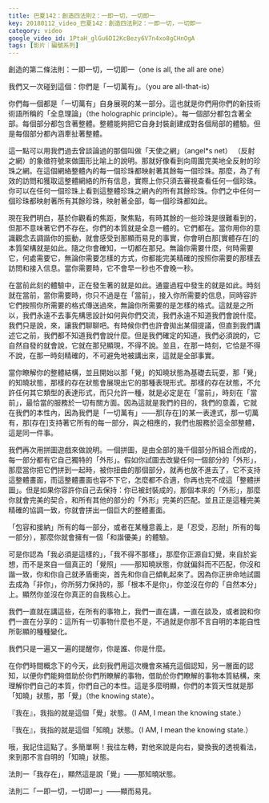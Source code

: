 ```yaml
---
title: 巴夏142：創造四法則2：一即一切，一切即一
key: 20180112_video_巴夏142：創造四法則2：一即一切，一切即一
category: video
google_video_id: 1PtaH_glGu6DI2KcBezy6V7n4xo8gCHnOgA
tags: [影片｜編號系列]
---
```


創造的第二條法則：一即一切，一切即一（one is all, the all are one）

我們又一次碰到這個：你們是「一切萬有」。（you are all-that-is）

你們每一個都是「一切萬有」自身展現的某一部分。這也就是你們用你們的新技術術語所稱的「全息理論」（the holographic principle）。每一個部分都包含著全部。每個部分都包含著整體。整體能夠把它自身封裝創建成對各個局部的體驗。但是每個部分都內涵牽扯著整體。

這一點可以用我們過去曾談論過的那個叫做「天使之網」（angel*s net） （反射之網）的象徵符號來做圖形比喻上的說明。那就好像看到向周圍完美地全反射的珍珠之網。在這個網絡整體內的每一個珍珠都映射著其餘每一個珍珠。那麼，為了有效的訪問和獲取這整體網絡的所有信息，實際上你只須去審視查看任何一個珍珠。你可以在任何一個珍珠上看到這整體珍珠之網內的所有其餘珍珠。你們之中任何一個珍珠都映射著所有其餘珍珠，映射著全部，每一個珍珠都如此。

現在我們明白，基於你觀看的焦距，聚焦點，有時其餘的一些珍珠是很難看到的，但那不意味著它們不存在。你們的本質就是全息一體的。它們都在。當你用你的意識觀念去調諧你的振動，就會感受到那顯而易見的事實，你會明白那[實體存在]的本質架構就是如此。隨之你會確知，一切都在那兒。無論你需要什麼，何時需要它，何處需要它，無論你需要怎樣的方式，你都能完美精確的按照你需要的那樣去訪問和接入信息。當你需要時，它不會早一秒也不會晚一秒。

在當前此刻的體驗中，正在發生著的就是如此。通靈過程中發生的就是如此。時刻就在當前，當你需要時，你只不過是在「當前」，接入你所需要的信息，同時容許它們按照你所需要的格式傳送過來，無論你所需要的是怎樣的格式。這就是之所以，我們永遠不去事先構思設計如何與你們交流，我們永遠不知道我們會說什麼。我們只是說，來，讓我們聊聊吧。有時候你們也許會拋出某個提議，但直到我們講述它之前，我們都不知道我們會說什麼。但是我們確定的知道，我們必須說的，它自然自發的就會說，它就在那兒顯現，不得不說。並且，在那一時刻，它恰是不得不說，在那一時刻精確的，不可避免地被講出來，這就是全部事實。

當你瞭解你的整體結構，並且開始以那「覺」的知曉狀態為基礎去玩耍，那「覺」的知曉狀態，那樣的存在狀態會展現出它的那種表現形式。那樣的存在狀態，不允許任何其它類型的表達形式，而只允許一種，就是必定是在「當前」，時刻在「當前」，最恰當的服務於一切有關方面。因為這就是我們的目的，我們的意義，它就在我們的本性內，因為我們是「一切萬有」——那[存在]的某一表達式，那一切萬有，那[存在]支持著它所有的每一部分，與之相應的，我們也服務於這全部整體，這是同一件事。

我們再次用拼圖遊戲來做說明。一個拼圖，是由全部的幾千個部分所組合而成的，每一部分都有它自己獨特的「外形」。假如你試圖去改變任何一個部分的「外形」，那麼當你把它們拼到一起時，被你扭曲的那個部分，就再也放不進去了，它不支持這整體畫面，而這整體畫面也容不下它，怎麼都不合適，你再也完不成這「整體拼圖」。但是如果你容許你自己去保持：你已被封裝成的，那個本來的「外形」，那麼你就會完美的契合，和所有其他的部分的「外形」完美的匹配。並且正是這種完美精確的協調一致，你就會拼出一個巨大的整體畫面。

「包容和接納」所有的每一部分，或者在某種意義上，是「忍受，忍耐」所有的每一部分），那麼你就會擁有一個「和諧優美」的體驗。

可是你認為「我必須是這樣的」，「我不得不那樣」，那麼你正源自幻覺，來自於妄想，而不是來自一個真正的「覺照」——那知曉狀態，你就偏斜而不匹配，你沒和諧一致，你和你自己就矛盾衝突，首先和你自己傾軋起來了。因為你正拚命地試圖去成為「非你」，你所努力保持的，那「根本不是你」，你並沒在你的「自然本分」上。顯然你並沒在你真正的自我核心上。

我們一直就在講這些，在所有的事物上，我們一直在講，一直在談及，或者說和你們一直在分享的：這所有一切事物什麼也不是，不過就是你那不言自明的本能自性所彰顯的種種變化。

我們只是一遍又一遍的提醒你，你是誰、你是什麼。

在你們時間概念下的今天，此刻我們用這次機會來補充這個認知，另一層面的認知，以便你們能夠借助於你們所瞭解的事物，借助於你們瞭解的事物本質結構，來理解你們自己的本質，你們自己的本性。這是多麼明顯，你們的本質天性就是那「知曉」狀態，那「覺」（the knowing state）。

『我在』，我指的就是這個「覺」狀態。（I AM, I mean the knowing state.）

『我在』，我指的就是這個「知曉」狀態。（I AM, I mean the knowing state.）

哦，我記住這點了。多簡單啊！我往左轉，對他來說是向右，變換我的透視看法，來到那不言自明的「知曉」狀態。

法則一「我存在」，顯然這是說「覺」——那知曉狀態。

法則二「一即一切，一切即一」——顯而易見。


